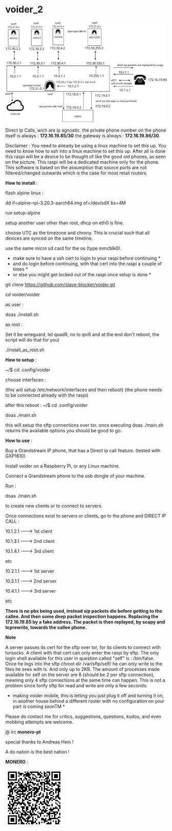 # voider_2

![tiefer](tiefer.png)


Direct Ip Calls, wich are ip agnostic.
the private phone number on the phone itself is always : **172.16.19.85/30**
the gateway is always : **172.16.19.86/30**.

Disclaimer : 
You need to already be using a linux machine to set this up.
You need to know how to ssh into a linux machine to set this up.
After all is done this raspi will be a device to be thought of like the good old phones,
as seen on the picture. This raspi will be a dedicated machine only for the phone.
This software is based on the assumption that source ports are not filtered/changed outwards
which is the case for most retail routers.


**How to install** :

flash alpine linux :

dd if=alpine-rpi-3.20.3-aarch64.img of=/dev/sdX bs=4M

run setup-alpine

setup another user other than root, dhcp on eth0 is fine.

choose UTC as the timezone and chrony. This is crucial such that all devices are synced on the same timeline.

use the same micro sd card for the os (type mmcblk0).

* make sure to have a ssh cert to login to your raspi before continuing *
* and do login before continuing, with that cert into the raspi a couple of times *
* or else you might get locked out of the raspi once setup is done *

git clone https://github.com/slave-blocker/voider.git

cd voider/voider

as user :

doas ./install.sh

as root :

(let it be wireguard, let quad9, no to ipv6 and at the end don't reboot, the script will do that for you)

./install_as_root.sh

**How to setup** :

~/$ cd .config/voider

choose interfaces :

(this will setup /etc/network/interfaces and then reboot)
(the phone needs to be connected already with the raspi)

after this reboot :
~/$ cd .config/voider

doas ./main.sh

this will setup the sftp connections over tor.
once executing doas ./main.sh returns the available options you should be good to go.

**How to use** :

Buy a Grandstream IP phone, that has a Direct ip call feature. (tested with GXP1610)

Install voider on a Raspberry Pi, or any Linux machine.

Connect a Grandstream phone to the usb dongle of your machine.

Run : 

doas ./main.sh

to create new clients or to connect to servers.
  
Once connections exist to servers or clients,
go to the phone and DIRECT IP CALL : 

10.1.2.1 ---> 1st client

10.1.3.1 ---> 2nd client 

10.1.4.1 ---> 3rd client

etc

10.2.1.1 ---> 1st server 

10.3.1.1 ---> 2nd server 

10.4.1.1 ---> 3rd server

etc

**There is no pbx being used, instead sip packets die before getting to the callee.
And then some deep packet inspection happens. Replacing the 172.16.19.85 by a fake address.
The packet is then replayed, by scapy and tcprewrite, towards the callee phone.**

**Note**

A server passes its cert for the sftp over tor, for its clients to connect with torsocks.
A client with that cert can only enter the raspi by sftp. The only login shell available for 
this user in question called "self" is : /bin/false.
Once he logs into the sftp chroot dir /var/sftp/self/ he can only write to the files he sees with ls.
And only up to 2KB. The amount of processes made available for self on the server are 8 
(should be 2 per sftp connection), meaning  only 4 sftp connections at the same time can happen.
This is not a problem since torify sftp for read and write are only a few seconds. 

* making voider mobile, this is letting you just plug it off and turning it on, in another house 
behind a different router with no configuration on your part is coming soonTM *

Please do contact me for critics, suggestions, questions, kudos, and even mobbing attempts are welcome.

@ irc   **monero-pt**

special thanks to Andreas Hein !

A do nation is the best nation !

**MONERO** :

![xmr](xmr.gif)

